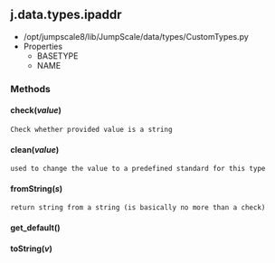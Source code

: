 <!-- toc -->
## j.data.types.ipaddr

- /opt/jumpscale8/lib/JumpScale/data/types/CustomTypes.py
- Properties
    - BASETYPE
    - NAME

### Methods

    

#### check(*value*) 

```
Check whether provided value is a string

```

#### clean(*value*) 

```
used to change the value to a predefined standard for this type

```

#### fromString(*s*) 

```
return string from a string (is basically no more than a check)

```

#### get_default() 

#### toString(*v*) 

